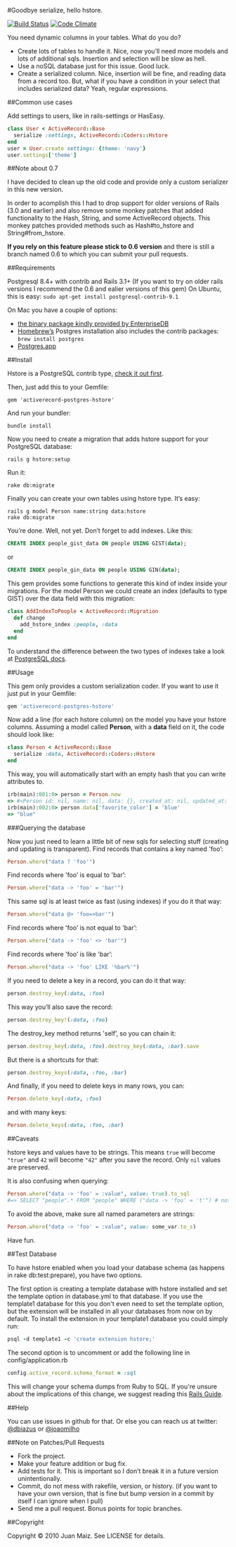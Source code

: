 #Goodbye serialize, hello hstore.

[![Build Status](https://secure.travis-ci.org/diogob/activerecord-postgres-hstore.png?branch=master)](http://travis-ci.org/diogob/activerecord-postgres-hstore)
[![Code Climate](https://codeclimate.com/github/diogob/activerecord-postgres-hstore.png)](https://codeclimate.com/github/diogob/activerecord-postgres-hstore)

You need dynamic columns in your tables. What do you do?

* Create lots of tables to handle it. Nice, now you’ll need more models and lots of additional sqls. Insertion and selection will be slow as hell.
* Use a noSQL database just for this issue. Good luck.
* Create a serialized column. Nice, insertion will be fine, and reading data from a record too. But, what if you have a condition in your select that includes serialized data? Yeah, regular expressions.

##Common use cases

Add settings to users, like in rails-settings or HasEasy.

```ruby
class User < ActiveRecord::Base
  serialize :settings, ActiveRecord::Coders::Hstore
end
user = User.create settings: {theme: 'navy'}
user.settings['theme']
```

##Note about 0.7

I have decided to clean up the old code and provide only a custom serializer in this new version.

In order to acomplish this I had to drop support for older versions of Rails (3.0 and earlier) and also
remove some monkey patches that added functionality to the Hash, String, and some ActiveRecord objects.
This monkey patches provided methods such as Hash\#to\_hstore and String\#from\_hstore.


**If you rely on this feature please stick to 0.6 version** and there is still a branch named 0.6 to which you can submit your pull requests.

##Requirements

Postgresql 8.4+ with contrib and Rails 3.1+ (If you want to try on older rails versions I recommend the 0.6 and ealier versions of this gem)
On Ubuntu, this is easy: `sudo apt-get install postgresql-contrib-9.1`

On Mac you have a couple of options:

* [the binary package kindly provided by EnterpriseDB](http://www.enterprisedb.com/products-services-training/pgdownload#osx)
* [Homebrew’s](https://github.com/mxcl/homebrew) Postgres installation also includes the contrib packages: `brew install postgres`
* [Postgres.app](http://postgresapp.com/)

##Install


Hstore is a PostgreSQL contrib type, [check it out first](http://www.postgresql.org/docs/9.2/static/hstore.html).

Then, just add this to your Gemfile:

`gem 'activerecord-postgres-hstore'`

And run your bundler:

`bundle install`

Now you need to create a migration that adds hstore support for your
PostgreSQL database:

`rails g hstore:setup`

Run it:

`rake db:migrate`

Finally you can create your own tables using hstore type. It’s easy:

    rails g model Person name:string data:hstore
    rake db:migrate

You’re done.
Well, not yet. Don’t forget to add indexes. Like this:

```sql
CREATE INDEX people_gist_data ON people USING GIST(data);
```
or
```sql
CREATE INDEX people_gin_data ON people USING GIN(data);
```

This gem provides some functions to generate this kind of index inside your migrations.
For the model Person we could create an index (defaults to type GIST) over the data field with this migration:

```ruby
class AddIndexToPeople < ActiveRecord::Migration
  def change
    add_hstore_index :people, :data
  end
end
```

To understand the difference between the two types of indexes take a
look at [PostgreSQL docs](http://www.postgresql.org/docs/9.2/static/textsearch-indexes.html).

##Usage

This gem only provides a custom serialization coder.
If you want to use it just put in your Gemfile:

```ruby
gem 'activerecord-postgres-hstore'
```

Now add a line (for each hstore column) on the model you have your hstore columns.
Assuming a model called **Person**, with a **data** field on it, the
code should look like:

```ruby
class Person < ActiveRecord::Base
  serialize :data, ActiveRecord::Coders::Hstore
end
```

This way, you will automatically start with an empty hash that you can write attributes to.

```ruby
irb(main):001:0> person = Person.new
=> #<Person id: nil, name: nil, data: {}, created_at: nil, updated_at: nil>
irb(main):002:0> person.data['favorite_color'] = 'blue'
=> "blue"
```

###Querying the database

Now you just need to learn a little bit of new
sqls for selecting stuff (creating and updating is transparent).
Find records that contains a key named 'foo’:

```ruby
Person.where("data ? 'foo'")
```

Find records where 'foo’ is equal to 'bar’:

```ruby
Person.where("data -> 'foo' = 'bar'")
```

This same sql is at least twice as fast (using indexes) if you do it
that way:

```ruby
Person.where("data @> 'foo=>bar'")
```

Find records where 'foo’ is not equal to 'bar’:

```ruby
Person.where("data -> 'foo' <> 'bar'")
```

Find records where 'foo’ is like 'bar’:

```ruby
Person.where("data -> 'foo' LIKE '%bar%'")
```

If you need to delete a key in a record, you can do it that way:

```ruby
person.destroy_key(:data, :foo)
```

This way you’ll also save the record:

```ruby
person.destroy_key!(:data, :foo)
```

The destroy\_key method returns 'self’, so you can chain it:

```ruby
person.destroy_key(:data, :foo).destroy_key(:data, :bar).save
```

But there is a shortcuts for that:

```ruby
person.destroy_keys(:data, :foo, :bar)
```

And finally, if you need to delete keys in many rows, you can:

```ruby
Person.delete_key(:data, :foo)
```

and with many keys:

```ruby
Person.delete_keys(:data, :foo, :bar)
```

##Caveats

hstore keys and values have to be strings. This means `true` will become `"true"` and `42` will become `"42"` after you save the record. Only `nil` values are preserved.

It is also confusing when querying:

```ruby
Person.where("data -> 'foo' = :value", value: true).to_sql
#=> SELECT "people".* FROM "people" WHERE ("data -> 'foo' = 't'") # notice 't'
```

To avoid the above, make sure all named parameters are strings:

```ruby
Person.where("data -> 'foo' = :value", value: some_var.to_s)
```

Have fun.

##Test Database

To have hstore enabled when you load your database schema (as happens in rake db:test:prepare), you
have two options.

The first option is creating a template database with hstore installed and set the template option
in database.yml to that database. If you use the template1 database for this you don't even need to
set the template option, but the extension will be installed in all your databases from now on 
by default. To install the extension in your template1 database you could simply run:

```ruby
psql -d template1 -c 'create extension hstore;'
```

The second option is to uncomment or add the following line in config/application.rb

```ruby
config.active_record.schema_format = :sql
```

This will change your schema dumps from Ruby to SQL. If you're
unsure about the implications of this change, we suggest reading this
[Rails Guide](http://guides.rubyonrails.org/migrations.html#schema-dumping-and-you).

##Help

You can use issues in github for that. Or else you can reach us at
twitter: [@dbiazus](https://twitter.com/#!/dbiazus) or [@joaomilho](https://twitter.com/#!/joaomilho)

##Note on Patches/Pull Requests


* Fork the project.
* Make your feature addition or bug fix.
* Add tests for it. This is important so I don’t break it in a future version unintentionally.
* Commit, do not mess with rakefile, version, or history.  (if you want to have your own version, that is fine but bump version in a commit by itself I can ignore when I pull)
* Send me a pull request. Bonus points for topic branches.

##Copyright

Copyright © 2010 Juan Maiz. See LICENSE for details.
